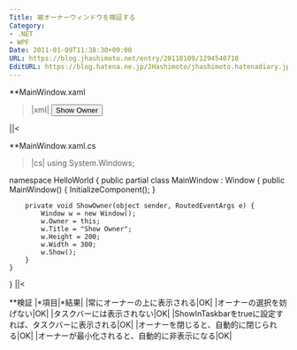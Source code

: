 ```yaml
---
Title: 被オーナーウィンドウを検証する
Category:
- .NET
- WPF
Date: 2011-01-09T11:38:30+09:00
URL: https://blog.jhashimoto.net/entry/20110109/1294540710
EditURL: https://blog.hatena.ne.jp/JHashimoto/jhashimoto.hatenadiary.jp/atom/entry/12921228815717258295
---
```


**MainWindow.xaml
>|xml|
<Window x:Class="HelloWorld.MainWindow"
        xmlns="http://schemas.microsoft.com/winfx/2006/xaml/presentation"
        xmlns:x="http://schemas.microsoft.com/winfx/2006/xaml"
        Title="MainWindow" Height="200" Width="300">
    <StackPanel>
        <Button Click="ShowOwner">Show Owner</Button>
    </StackPanel>
</Window>
||<

**MainWindow.xaml.cs
>|cs|
using System.Windows;

namespace HelloWorld {
    public partial class MainWindow : Window {
        public MainWindow() {
            InitializeComponent();
        }

        private void ShowOwner(object sender, RoutedEventArgs e) {
            Window w = new Window();
            w.Owner = this;
            w.Title = "Show Owner";
            w.Height = 200;
            w.Width = 300;
            w.Show();
        }
    }
}
||<

**検証
|*項目|*結果|
|常にオーナーの上に表示される|OK|
|オーナーの選択を妨げない|OK|
|タスクバーには表示されない|OK|
|ShowInTaskbarをtrueに設定すれば、タスクバーに表示される|OK|
|オーナーを閉じると、自動的に閉じられる|OK|
|オーナーが最小化されると、自動的に非表示になる|OK|
